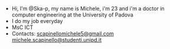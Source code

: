 - Hi, I’m @Ska-p, my name is Michele, i'm 23 and i'm a doctor in computer engineering at the University of Padova
- I do my job everyday
- MsC ICT
- Contacts: scapinellomichele5@gmail.com michele.scapinello@studenti.unipd.it

